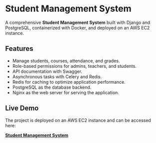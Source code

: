 # **Student Management System**

A comprehensive **Student Management System** built with Django and PostgreSQL, containerized with Docker, and deployed on an AWS EC2 instance.

## **Features**

- Manage students, courses, attendance, and grades.
- Role-based permissions for admins, teachers, and students.
- API documentation with Swagger.
- Asynchronous tasks with Celery and Redis.
- Redis for caching to optimize application performance.
- PostgreSQL as the database backend.
- Nginx as the web server for serving the application.

## **Live Demo**

The project is deployed on an AWS EC2 instance and can be accessed here:

**[Student Management System](http://13.60.8.161/)**
